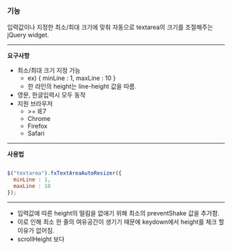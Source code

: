 ### 기능 ###
입력값이나 지정한 최소/최대 크기에 맞춰 자동으로 textarea의 크기를 조절해주는 jQuery widget.

---

**요구사항**

* 최소/최대 크기 지정 가능
	* ex) { minLine : 1, maxLine : 10 }
	* 한 라인의 height는 line-height 값을 따름.
* 영문, 한글입력시 모두 동작 
* 지원 브라우저
	* \>= IE7
	* Chrome
	* Firefox
	* Safari

---

**사용법**

```javascript

$("textarea").fxTextAreaAutoResizer({
  minLine : 1,
  maxLine : 10
});

```

---

* 입력값에 따른 height의 떨림을 없애기 위해 최소의 preventShake 값을 추가함.
* 이로 인해 최소 한 줄의 여유공간이 생기기 때문에 keydown에서 height를 체크 할 이유가 없어짐.
* scrollHeight 보다 